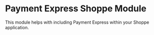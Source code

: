 # Payment Express Shoppe Module

This module helps with including Payment Express within your Shoppe application.